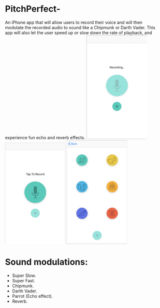 # PitchPerfect-

An iPhone app that will allow users to record their voice and will then modulate the recorded audio to sound like a Chipmunk or Darth Vader. This app will also let the user speed up or slow down the rate of playback, and experience fun echo and reverb effects.
     <img src="image/1.png" width=200 length= 200>
     <img src="image/2.png" width=200 length= 200>
     <img src="image/3.png" width=200 length= 200>
     
 # Sound modulations:

  - Super Slow.
  - Super Fast.
  - Chipmunk.
  - Darth Vader.
  - Parrot (Echo effect).
  - Reverb.
